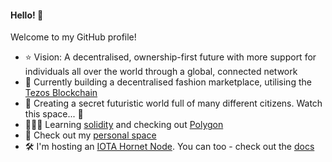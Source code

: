 #### Hello! 👋

Welcome to my GitHub profile! 

- ⭐️ Vision: A decentralised, ownership-first future with more support for individuals all over the world through a global, connected network
- 🚀 Currently building a decentralised fashion marketplace, utilising the [Tezos Blockchain](https://tezos.com/) 
- 👻 Creating a secret futuristic world full of many different citizens. Watch this space... 🤫
- 🙋🏽‍♂️ Learning [solidity](http://solidity.com/) and checking out [Polygon](https://polygon.technology/)
- 💬 Check out my [personal space](https://henry-pye.co.uk)
- 🛠 I'm hosting an [IOTA Hornet Node](https://wiki.iota.org/hornet/welcome). You can too - check out the [docs](https://wiki.iota.org/hornet/getting_started)
